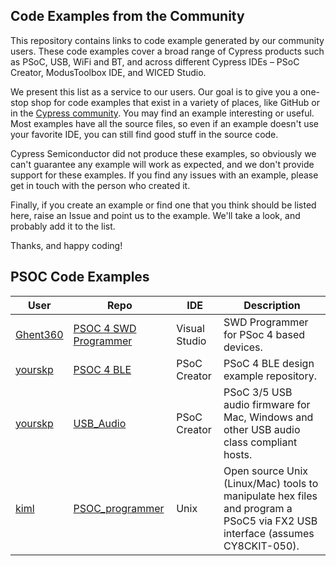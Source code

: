 ## Code Examples from the Community

This repository contains links to code example generated by our community users. These code examples cover a broad range of Cypress products such as PSoC, USB, WiFi and BT, and across different Cypress IDEs – PSoC Creator, ModusToolbox IDE, and WICED Studio. 

We present this list as a service to our users. Our goal is to give you a one-stop shop for code examples that exist in a variety of places, like GitHub or in the [Cypress community](https://community.cypress.com/welcome). You may find an example interesting or useful.  Most examples have all the source files, so even if an example doesn't use your favorite IDE, you can still find good stuff in the source code.

Cypress Semiconductor did not produce these examples, so obviously we can't guarantee any example will work as expected, and we don't provide support for these examples. If you find any issues with an example, please get in touch with the person who created it.

Finally, if you create an example or find one that you think should be listed here, raise an Issue and point us to the example. We'll take a look, and probably add it to the list.

Thanks, and happy coding!

## PSOC Code Examples
| User | Repo | IDE | Description |
| ----- | ----- | ----- | ----- |
|[Ghent360](https://github.com/ghent360) | [PSOC 4 SWD Programmer](https://github.com/ghent360/PSOC4_swd_programmer) | Visual Studio | SWD Programmer for PSoc 4 based devices.|
|[yourskp](https://github.com/yourskp) | [PSOC 4 BLE](https://github.com/yourskp/BLE) | PSoC Creator | PSoC 4 BLE design example repository.|
|[yourskp](https://github.com/yourskp) | [USB_Audio](https://github.com/yourskp/USB_Audio) | PSoC Creator | PSoC 3/5 USB audio firmware for Mac, Windows and other USB audio class compliant hosts.|
|[kiml](https://github.com/kiml) | [PSOC_programmer](https://github.com/kiml/PSOC_programmer) | Unix | Open source Unix (Linux/Mac) tools to manipulate hex files and program a PSoC5 via FX2 USB interface (assumes CY8CKIT-050).|


